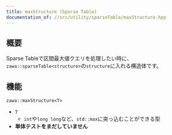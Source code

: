```yaml
---
title: maxStructure (Sparse Table)
documentation_of: //src/utility/sparseTable/maxStructure.hpp
---
```


## 概要

Sparse Tableで区間最大値クエリを処理したい時に、`zawa::sparseTable<structure>`の`structure`に入れる構造体です。

## 機能

`zawa::maxStructure<T>`
- `T`
	- `int`や`long long`など、`std::max`に突っ込むことができる型
- **単体テストをまだしていません**
